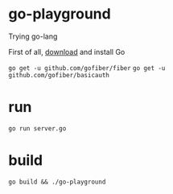 # go-playground
Trying go-lang

First of all, [download](https://golang.org/dl/) and install Go

`go get -u github.com/gofiber/fiber`
`go get -u github.com/gofiber/basicauth`

# run
```
go run server.go
```

# build
```
go build && ./go-playground
```